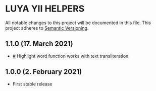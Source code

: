 # LUYA YII HELPERS

All notable changes to this project will be documented in this file. This project adheres to [Semantic Versioning](http://semver.org/).

## 1.1.0 (17. March 2021)

+ [#]() Highlight word function works with text transliteration.

## 1.0.0 (2. February 2021)

+ First stable release